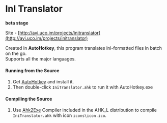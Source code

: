 InI Translator
=============
**beta stage**  
  
Site - [http://avi.uco.im/projects/initranslator](http://avi.uco.im/projects/initranslator)  
  
  
Created in **AutoHotkey**, this program translates ini-formatted files in batch on the go.   
Supports all the major languages.  
  
  
#### Running from the Source
1. Get [AutoHotkey](http://www.autohotkey.com) and install it.
2. Then double-click `IniTranslator.ahk` to run it with AutoHotkey.exe
  
#### Compiling the Source
1. Use [Ahk2Exe](https://github.com/fincs/Ahk2Exe) Compiler included in the AHK_L distribution to compile `IniTranslator.ahk` with icon `icons\icon.ico`.